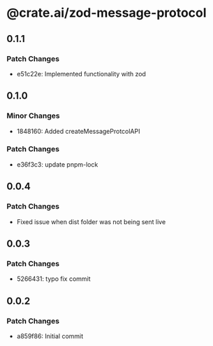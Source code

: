 # @crate.ai/zod-message-protocol

## 0.1.1

### Patch Changes

- e51c22e: Implemented functionality with zod

## 0.1.0

### Minor Changes

- 1848160: Added createMessageProtcolAPI

### Patch Changes

- e36f3c3: update pnpm-lock

## 0.0.4

### Patch Changes

- Fixed issue when dist folder was not being sent live

## 0.0.3

### Patch Changes

- 5266431: typo fix commit

## 0.0.2

### Patch Changes

- a859f86: Initial commit
